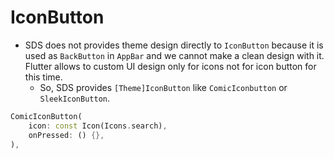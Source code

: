# IconButton


- SDS does not provides theme design directly to `IconButton` because it is used as `BackButton` in `AppBar` and we cannot make a clean design with it. Flutter allows to custom UI design only for icons not for icon button for this time.
    - So, SDS provides `[Theme]IconButton` like `ComicIconbutton` or `SleekIconButton`.



```dart
ComicIconButton(
    icon: const Icon(Icons.search),
    onPressed: () {},
),
```
